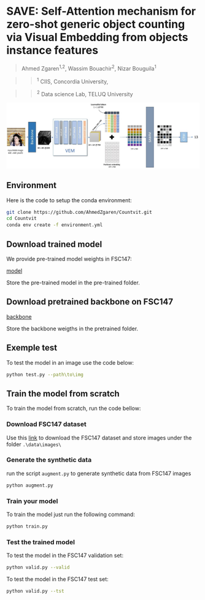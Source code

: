 # SAVE: Self-Attention mechanism for zero-shot generic object counting via Visual Embedding from objects instance features
>Ahmed Zgaren<sup>1,2</sup>, Wassim Bouachir<sup>2</sup>, Nizar Bouguila<sup>1</sup>

>><sup>1</sup> CIIS, Concordia University,

>><sup>2</sup> Data science Lab, TELUQ University

![img](overview.jpg)
## Environment 
Here is the code to setup the conda environment:
```bash
git clone https://github.com/AhmedZgaren/Countvit.git
cd Countvit
conda env create -f environment.yml
```
## Download trained model
We provide pre-trained model weights in FSC147:

[model](https://drive.google.com/file/d/1BsLVBWhxFkum-JdHSCmoEL39m4IvOzsO/view?usp=drive_link)

Store the pre-trained model in the pre-trained folder. 
## Download pretrained backbone on FSC147
[backbone]()

Store the backbone weigths in the pretrained folder.
## Exemple test
To test the model in an image use the code below:
```bash
python test.py --path\to\img
```
## Train the model from scratch

To train the model from scratch, run the code bellow:
### Download FSC147 dataset
Use this [link]() to download the FSC147 dataset and store images under the folder `.\data\images\`  
### Generate the synthetic data
run the script `augment.py` to generate synthetic data from FSC147 images
```bash
python augment.py
```
### Train your model
To train the model just run the following command:
```bash
python train.py
```
### Test the trained model

To test the model in the FSC147 validation set:
```bash
python valid.py --valid
```

To test the model in the FSC147 test set:
```bash
python valid.py --tst
```
